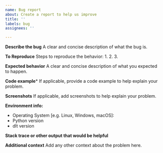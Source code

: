 ```yaml
---
name: Bug report
about: Create a report to help us improve
title: ''
labels: bug
assignees: ''

---
```


**Describe the bug**
A clear and concise description of what the bug is.

**To Reproduce**
Steps to reproduce the behavior:
1. 
2. 
3. 

**Expected behavior**
A clear and concise description of what you expected to happen.

**Code example***
If applicable, provide a code example to help explain your problem.

**Screenshots**
If applicable, add screenshots to help explain your problem.

**Environment info:**
- Operating System [e.g. Linux, Windows, macOS]:
- Python version
- dlt version

**Stack trace or other output that would be helpful**

**Additional context**
Add any other context about the problem here.
